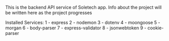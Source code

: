 This is the backend API service of Soletech app. Info about the project will be written here as the project progresses

Installed Services:
1 - express
2 - nodemon
3 - dotenv
4 - moongoose
5 - morgan
6 - body-parser
7 - express-validator
8 - jsonwebtoken
9 - cookie-parser